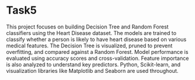 # Task5
This project focuses on building Decision Tree and Random Forest classifiers using the Heart Disease dataset. The models are trained to classify whether a person is likely to have heart disease based on various medical features. The Decision Tree is visualized, pruned to prevent overfitting, and compared against a Random Forest. Model performance is evaluated using accuracy scores and cross-validation. Feature importance is also analyzed to understand key predictors. Python, Scikit-learn, and visualization libraries like Matplotlib and Seaborn are used throughout.
